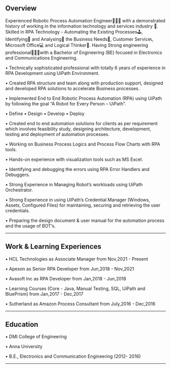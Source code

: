 
Overview
--------

Experienced Robotic Process Automation Engineer👨🏻‍💻 with a demonstrated history of working in the information technology and services industry 💼. Skilled in RPA Technology - Automating the Existing Processes🕹, Identifying🧐 and Analysing🔎 the Business Needs🎯, Customer Service📞, Microsoft Office💻 and Logical Thinker🧩. Having Strong engineering professional👨🏻‍🎓with a Bachelor of Engineering (BE) focused in Electronics and Communications Engineering.

•	Technically sophisticated professional with totally 6 years of experience in RPA Development using UiPath Environment.

•	Created RPA structure and team along with production support, designed and developed RPA solutions to accelerate Business processes.

•	Implemented End to End Robotic Process Automation (RPA) using UiPath by following the goal “A Robot for Every Person – UiPath”.

•	Define • Design • Develop • Deploy 

•	Created end to end automation solutions for clients as per requirement which involves feasibility study, designing architecture, development, testing and deployment of             automation processes.

•	Working on Business Process Logics and Process Flow Charts with RPA tools.

•	Hands-on experience with visualization tools such as MS Excel.

•	Identifying and debugging the errors using RPA Error Handlers and Debuggers.

•	Strong Experience in Managing Robot’s workloads using UiPath Orchestrator.

•	Strong Experience in using UiPath’s Credential Manager (Windows, Assets, Configured Files) for maintaining, securing and retrieving the user credentials.

•	Preparing the design document & user manual for the automation process and the usage of BOT’s.

-----------------------------------------------------------------------------------------------------------------------------------------------------------

Work & Learning Experiences
--------------------------

• HCL Technologies as Associate Manager from Nov,2021 - Present

• Apexon as Senior RPA Developer from Jun,2018 - Nov,2021

• Avasoft Inc as RPA Developer from Jan,2018 - Jun,2018

• Learning Courses (Core - Java, Manual Testing, SQL, UiPath and BluePrism) from Jan,2017 - Dec,2017

• Sutherland as Amazon Process Consultant from July,2016 - Dec,2016

------------------------------------------------------------------------------------------------------------------------------------------------------------

Education
---------

• DMI College of Engineering

• Anna University

• B.E., Electronics and Communication Engineering (2012- 2016)

------------------------------------------------------------------------------------------------------------------------------------------------------------
